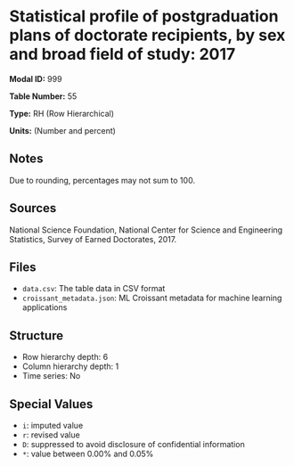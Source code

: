 # Statistical profile of postgraduation plans of doctorate recipients, by sex and broad field of study: 2017

**Modal ID:** 999

**Table Number:** 55

**Type:** RH (Row Hierarchical)

**Units:** (Number and percent)

## Notes

Due to rounding, percentages may not sum to 100.

## Sources

National Science Foundation, National Center for Science and Engineering Statistics, Survey of Earned Doctorates, 2017.

## Files

- `data.csv`: The table data in CSV format
- `croissant_metadata.json`: ML Croissant metadata for machine learning applications

## Structure

- Row hierarchy depth: 6
- Column hierarchy depth: 1
- Time series: No

## Special Values

- `i`: imputed value
- `r`: revised value
- `D`: suppressed to avoid disclosure of confidential information
- `*`: value between 0.00% and 0.05%
